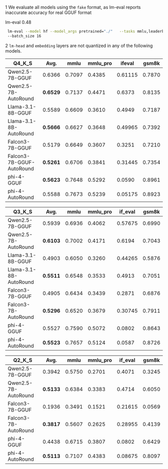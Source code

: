 1 We evaluate all models using the `fake` format, as lm-eval reports inaccurate accuracy for real GGUF format 


lm-eval 0.48

```bash
 lm-eval --model hf --model_args pretrained="./"   --tasks mmlu,leaderboard_ifeval,leaderboard_mmlu_pro,gsm8k 
 --batch_size 16
```

2 `lm-head` and `embedding` layers are not quantized in any of the following models.

| Q4_K_S                    | Avg.       | mmlu   | mmlu_pro | ifeval  | gsm8k  |
|---------------------------|------------|--------|----------|---------|--------|
| Qwen2.5-7B-GGUF           | 0.6366     | 0.7097 | 0.4385   | 0.61115 | 0.7870 |
| Qwen2.5-7B-AutoRound      | **0.6529** | 0.7137 | 0.4471   | 0.6373  | 0.8135 |
| Llama-3.1-8B-GGUF         | 0.5589     | 0.6609 | 0.3610   | 0.4949  | 0.7187 |
| Llama-3.1-8B-AutoRound    | **0.5666** | 0.6627 | 0.3648   | 0.49965 | 0.7392 |
| Falcon3-7B-GGUF           | 0.5179     | 0.6649 | 0.3607   | 0.3251  | 0.7210 |
| Falcon3-7B-GGUF-AutoRound | **0.5261** | 0.6706 | 0.3841   | 0.31445 | 0.7354 |
| phi-4-GGUF                | **0.5623** | 0.7648 | 0.5292   | 0.0590  | 0.8961 |
| phi-4-AutoRound           | 0.5588     | 0.7673 | 0.5239   | 0.05175 | 0.8923 |

| Q3_K_S                    | Avg.       | mmlu   | mmlu_pro | if_eval  | gsm8k  |
|---------------------------|------------|--------|----------|----------|--------|
| Qwen2.5-7B-GGUF           |   0.5939   | 0.6936 | 0.4062   | 0.57675  | 0.6990 |
| Qwen2.5-7B-AutoRound      | **0.6103** | 0.7002 | 0.4171   | 0.6194   | 0.7043 |
| Llama-3.1-8B-GGUF         |   0.4903   | 0.6050 | 0.3260   | 0.44265  | 0.5876 |
| Llama-3.1-8B-AutoRound    | **0.5511** | 0.6548 | 0.3533   | 0.4913   | 0.7051 |
| Falcon3-7B-GGUF           |   0.4905   | 0.6434 | 0.3439   | 0.2871   | 0.6876 |
| Falcon3-7B-AutoRound      | **0.5296** | 0.6520 | 0.3679   | 0.30745  | 0.7911 |
| phi-4-GGUF                |   0.5527   | 0.7590 | 0.5072   | 0.0802   | 0.8643 |
| phi-4-AutoRound           | **0.5523** | 0.7657 | 0.5124   | 0.0587   | 0.8726 |

| Q2_K_S                    | Avg.       | mmlu   | mmlu_pro | if_eval  | gsm8k  |
|---------------------------|------------|--------|----------|----------|--------|
| Qwen2.5-7B-GGUF           | 0.3942     | 0.5750 | 0.2701   | 0.4071   | 0.3245 |
| Qwen2.5-7B-AutoRound      | **0.5133** | 0.6384 | 0.3383   | 0.4714   | 0.6050 |
| Falcon3-7B-GGUF           | 0.1936     | 0.3491 | 0.1521   | 0.21615  | 0.0569 |
| Falcon3-7B-AutoRound      | **0.3817** | 0.5607 | 0.2625   | 0.28955  | 0.4139 |
| phi-4-GGUF                | 0.4438     | 0.6715 | 0.3807   | 0.0802   | 0.6429 |
| phi-4-AutoRound           | **0.5113** | 0.7107 | 0.4383   | 0.08675  | 0.8097 |

